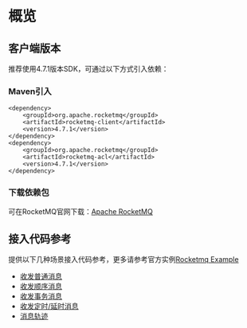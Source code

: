 # 概览

## 客户端版本

推荐使用4.7.1版本SDK，可通过以下方式引入依赖：

### Maven引入

```
<dependency>
    <groupId>org.apache.rocketmq</groupId>
    <artifactId>rocketmq-client</artifactId>
    <version>4.7.1</version>
</dependency>
<dependency>
    <groupId>org.apache.rocketmq</groupId>
    <artifactId>rocketmq-acl</artifactId>
    <version>4.7.1</version>
</dependency>        
```


### 下载依赖包

可在RocketMQ官网下载：[Apache RocketMQ](https://rocketmq.apache.org/release_notes/release-notes-4.7.1)

## 接入代码参考

提供以下几种场景接入代码参考，更多请参考官方实例[Rocketmq Example](https://github.com/apache/rocketmq/tree/rocketmq-all-4.7.1/example/src/main/java/org/apache/rocketmq/example)

* [收发普通消息](./normal_message)
* [收发顺序消息](./order_message)
* [收发事务消息](./transaction_message)
* [收发定时/延时消息](./delay_message)
* [消息轨迹](./message_trace)